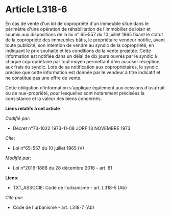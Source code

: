 # Article L318-6

En cas de vente d'un lot de copropriété d'un immeuble situé dans le périmètre d'une opération de réhabilitation de
l'immobilier de loisir et soumis aux dispositions de la loi n° 65-557 du 10 juillet 1965 fixant le statut de la copropriété
des immeubles bâtis, le propriétaire vendeur notifie, avant toute publicité, son intention de vendre au syndic de la
copropriété, en indiquant le prix souhaité et les conditions de la vente projetée. Cette information est notifiée dans un
délai de dix jours ouvrés par le syndic à chaque copropriétaire par tout moyen permettant d'en accuser réception, aux frais
du syndic. Lors de sa notification aux copropriétaires, le syndic précise que cette information est donnée par le vendeur à
titre indicatif et ne constitue pas une offre de vente. 

Cette obligation d'information s'applique également aux cessions d'usufruit ou de nue-propriété, pour lesquelles sont
notamment précisées la consistance et la valeur des biens concernés.

**Liens relatifs à cet article**

_Codifié par_:

  - Décret n°73-1022 1973-11-08 JORF 13 NOVEMBRE 1973

_Cite_:

  - Loi n°65-557 du 10 juillet 1965 (V)

_Modifié par_:

  - Loi n°2016-1888 du 28 décembre 2016 - art. 81

**Liens**:

  - TXT_ASSOCIE: Code de l'urbanisme - art. L318-5 (Ab)

_Cité par_:

  - Code de l'urbanisme - art. L318-7 (Ab)
